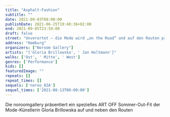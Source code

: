 ```yaml
---
title: "Asphalt-Fashion"
subtitle: ""
date: 2021-09-03T00:00:00
publishDate: 2021-06-25T19:40:36+02:00
end: 2021-09-05T23:59:00
draft: false
street: "Unverortet – die Mode wird „on the Road“ und auf den Routen präsentiert"
address: "Hamburg"
organizers: ["Noroom Gallery"]
artists: "['Gloria Brillowska', ' Jan Holtmann']"
walks: ['Ost', ' Mitte', ' West']
genres: ['Performance']
kids: []
featuredImage: ""
repeats: []
repeat_times: []
sequels: ['noroo_02A']
sequel_times: ['2021-08-13T00:00:00']
---
```


Die noroomgallery präsentiert ein spezielles ART OFF Sommer-Out-Fit der Mode-Künstlerin Gloria Brillowska auf und neben den Routen